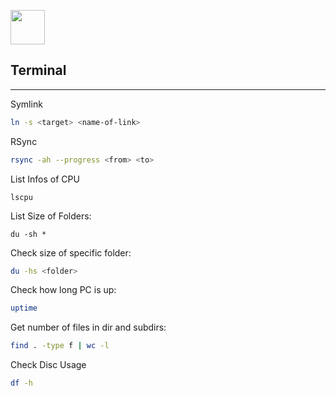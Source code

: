 <img src="https://upload.wikimedia.org/wikipedia/commons/d/d8/High-contrast-utilities-terminal.svg" height=55px></img>
## Terminal

---

Symlink
```bash
ln -s <target> <name-of-link>
```

RSync
```bash
rsync -ah --progress <from> <to>
```

List Infos of CPU
```shell
lscpu
```

List Size of Folders:
```shell
du -sh *
```

Check size of specific folder:
```bash
du -hs <folder>
```

Check how long PC is up:
```bash
uptime
```

Get number of files in dir and subdirs:
```bash
find . -type f | wc -l
```

Check Disc Usage
```bash
df -h
```
